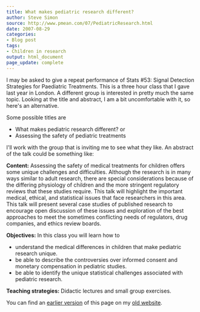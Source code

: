 ```yaml
---
title: What makes pediatric research different?
author: Steve Simon
source: http://www.pmean.com/07/PediatricResearch.html
date: 2007-08-29
categories:
- Blog post
tags:
- Children in research
output: html_document
page_update: complete
---
```


I may be asked to give a repeat performance of Stats #53: Signal Detection Strategies for Paediatric Treatments. This is a three hour class that I gave last year in London. A different group is interested in pretty much the same topic. Looking at the title and abstract, I am a bit uncomfortable with it, so here's an alternative.

Some possible titles are

+ What makes pediatric research different? or
+ Assessing the safety of pediatric treatments

I'll work with the group that is inviting me to see what they like. An abstract of the talk could be something like:

**Content:** Assessing the safety of medical treatments for children offers some unique challenges and difficulties. Although the research is in many ways similar to adult research, there are special considerations because of the differing physiology of children and the more stringent regulatory reviews that these studies require. This talk will highlight the important medical, ethical, and statistical issues that face researchers in this area. This talk will present several case studies of published research to encourage open discussion of these issues and exploration of the best approaches to meet the sometimes conflicting needs of regulators, drug companies, and ethics review boards.

**Objectives:** In this class you will learn how to

+ understand the medical differences in children that make pediatric research unique.
+ be able to describe the controversies over informed consent and monetary compensation in pediatric studies.
+ be able to identify the unique statistical challenges associated with pediatric research.

**Teaching strategies:** Didactic lectures and small group exercises.

You can find an [earlier version][sim1] of this page on my [old website][sim2].

[sim1]: http://www.pmean.com/07/PediatricResearch.html
[sim2]: http://www.pmean.com
